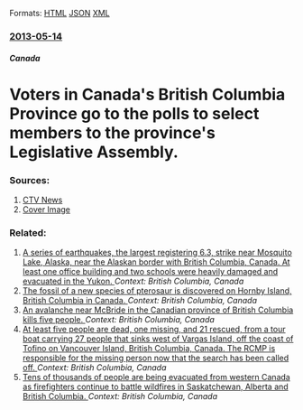
Formats: [HTML](/news/2013/05/14/voters-in-canada-s-british-columbia-province-go-to-the-polls-to-select-members-to-the-province-s-legislative-assembly.html)  [JSON](/news/2013/05/14/voters-in-canada-s-british-columbia-province-go-to-the-polls-to-select-members-to-the-province-s-legislative-assembly.json)  [XML](/news/2013/05/14/voters-in-canada-s-british-columbia-province-go-to-the-polls-to-select-members-to-the-province-s-legislative-assembly.xml)  

### [2013-05-14](/news/2013/05/14/index.md)

##### Canada
# Voters in Canada's British Columbia Province go to the polls to select members to the province's Legislative Assembly. 




### Sources:

1. [CTV News](http://www.ctvnews.ca/politics/b-c-politicians-make-last-minute-campaign-push-before-election-day-1.1279299)
1. [Cover Image](https://www.ctvnews.ca/polopoly_fs/1.1279667.1368474611!/httpImage/image.jpg_gen/derivatives/landscape_620/image.jpg)

### Related:

1. [A series of earthquakes, the largest registering 6.3, strike near Mosquito Lake, Alaska, near the Alaskan border with British Columbia, Canada. At least one office building and two schools were heavily damaged and evacuated in the Yukon. ](/news/2017/05/1/a-series-of-earthquakes-the-largest-registering-6-3-strike-near-mosquito-lake-alaska-near-the-alaskan-border-with-british-columbia-cana.md) _Context: British Columbia, Canada_
2. [The fossil of a new species of pterosaur is discovered on Hornby Island, British Columbia in Canada. ](/news/2016/08/31/the-fossil-of-a-new-species-of-pterosaur-is-discovered-on-hornby-island-british-columbia-in-canada.md) _Context: British Columbia, Canada_
3. [An avalanche near McBride in the Canadian province of British Columbia kills five people. ](/news/2016/01/29/an-avalanche-near-mcbride-in-the-canadian-province-of-british-columbia-kills-five-people.md) _Context: British Columbia, Canada_
4. [At least five people are dead, one missing, and 21 rescued, from a tour boat carrying 27 people that sinks west of Vargas Island, off the coast of Tofino on Vancouver Island, British Columbia, Canada. The RCMP is responsible for the missing person now that the search has been called off. ](/news/2015/10/25/at-least-five-people-are-dead-one-missing-and-21-rescued-from-a-tour-boat-carrying-27-people-that-sinks-west-of-vargas-island-off-the-co.md) _Context: British Columbia, Canada_
5. [Tens of thousands of people are being evacuated from western Canada as firefighters continue to battle wildfires in Saskatchewan, Alberta and British Columbia. ](/news/2015/07/8/tens-of-thousands-of-people-are-being-evacuated-from-western-canada-as-firefighters-continue-to-battle-wildfires-in-saskatchewan-alberta-an.md) _Context: British Columbia, Canada_
